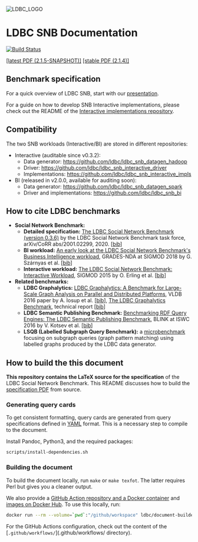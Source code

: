 ![LDBC_LOGO](https://raw.githubusercontent.com/ldbc/ldbc_snb_docs/main/figures/ldbc-logo.png)
# LDBC SNB Documentation

[![Build Status](https://github.com/ldbc/ldbc_snb_docs/actions/workflows/compile-spec.yml/badge.svg)](https://github.com/ldbc/ldbc_snb_docs/actions)

[[latest PDF (2.1.5-SNAPSHOT)]](https://ldbcouncil.org/ldbc_snb_docs/ldbc-snb-specification.pdf)
[[stable PDF (2.1.4)]](https://arxiv.org/pdf/2001.02299.pdf)

## Benchmark specification

For a quick overview of LDBC SNB, start with our [presentation](https://docs.google.com/presentation/d/1p-nuHarSOKCldZ9iEz__6_V3sJ5kbGWlzZHusudW_Cc/).

For a guide on how to develop SNB Interactive implementations, please check out the README of the [Interactive implementations repository](https://github.com/ldbc/ldbc_snb_interactive_impls).

## Compatibility

The two SNB workloads (Interactive/BI) are stored in different repositories:

* Interactive (auditable since v0.3.2):
  * Data generator: https://github.com/ldbc/ldbc_snb_datagen_hadoop
  * Driver: https://github.com/ldbc/ldbc_snb_interactive_driver
  * Implementations: https://github.com/ldbc/ldbc_snb_interactive_impls
* BI (released in v2.0.0, available for auditing soon):
  * Data generator: https://github.com/ldbc/ldbc_snb_datagen_spark
  * Driver and implementations: https://github.com/ldbc/ldbc_snb_bi

## How to cite LDBC benchmarks

* **Social Network Benchmark:**
  * **Detailed specification:** [The LDBC Social Network Benchmark (version 0.3.6)](https://arxiv.org/pdf/2001.02299.pdf) by the LDBC Social Network Benchmark task force, arXiv/CoRR abs/2001.02299, 2020. [[bib](bib/specification.bib)]
  * **BI workload:** [An early look at the LDBC Social Network Benchmark's Business Intelligence workload](https://ldbcouncil.org/sites/default/files/ldbc-bi-grades.pdf), GRADES-NDA at SIGMOD 2018 by G. Szárnyas et al. [[bib](bib/snb-bi.bib)]
  * **Interactive workload:** [The LDBC Social Network Benchmark: Interactive Workload](https://ir.cwi.nl/pub/23380), SIGMOD 2015 by O. Erling et al. [[bib](bib/snb-interactive.bib)]
* **Related benchmarks:**
  * **LDBC Graphalytics:** [LDBC Graphalytics: A Benchmark for Large-Scale Graph Analysis on Parallel and Distributed Platforms](https://www.vldb.org/pvldb/vol9/p1317-iosup.pdf), VLDB 2016 paper by A. Iosup et al. [[bib](bib/graphalytics.bib)], [The LDBC Graphalytics Benchmark](https://arxiv.org/pdf/2011.15028.pdf), technical report [[bib](bib/graphalytics-specification.bib)]
  * **LDBC Semantic Publishing Benchmark:** [Benchmarking RDF Query Engines: The LDBC Semantic Publishing Benchmark](http://ceur-ws.org/Vol-1700/paper-01.pdf), BLINK at ISWC 2016 by V. Kotsev et al. [[bib](bib/spb.bib)]
  * **LSQB (Labelled Subgraph Query Benchmark):** a [microbenchmark](https://github.com/ldbc/lsqb) focusing on subgraph queries (graph pattern matching) using labelled graphs produced by the LDBC data generator.

## How to build the this document

**This repository contains the LaTeX source for the specification** of the LDBC Social Network Benchmark. This README discusses how to build the [specification PDF](https://ldbcouncil.org/ldbc_snb_docs/ldbc-snb-specification.pdf) from source.

### Generating query cards

To get consistent formatting, query cards are generated from query specifications defined in [YAML](https://yaml.org/) format. This is a necessary step to compile to the document.

Install Pandoc, Python3, and the required packages:

```bash
scripts/install-dependencies.sh
```

### Building the document

To build the document locally, run `make` or `make texfot`. The latter requires Perl but gives you a cleaner output.

We also provide a [GitHub Action repository and a Docker container](https://github.com/ldbc/document-builder) and [images on Docker Hub](https://hub.docker.com/r/ldbc/document-builder). To use this locally, run:

```bash
docker run --rm --volume=`pwd`:"/github/workspace" ldbc/document-builder:2021 texfot query_cards workloads && sudo chown -R ${USER}:${USER} .
```

For the GitHub Actions configuration, check out the content of the [`.github/workflows/`](.github/workflows/ directory).
